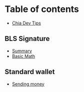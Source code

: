 # Table of contents

* [Chia Dev Tips](README.md)

## BLS Signature

* [Summary](bls-signature/summary.md)
* [Basic Math](bls-signature/basic-math.md)

## Standard wallet

* [Sending money](standard-wallet/sending-money.md)
